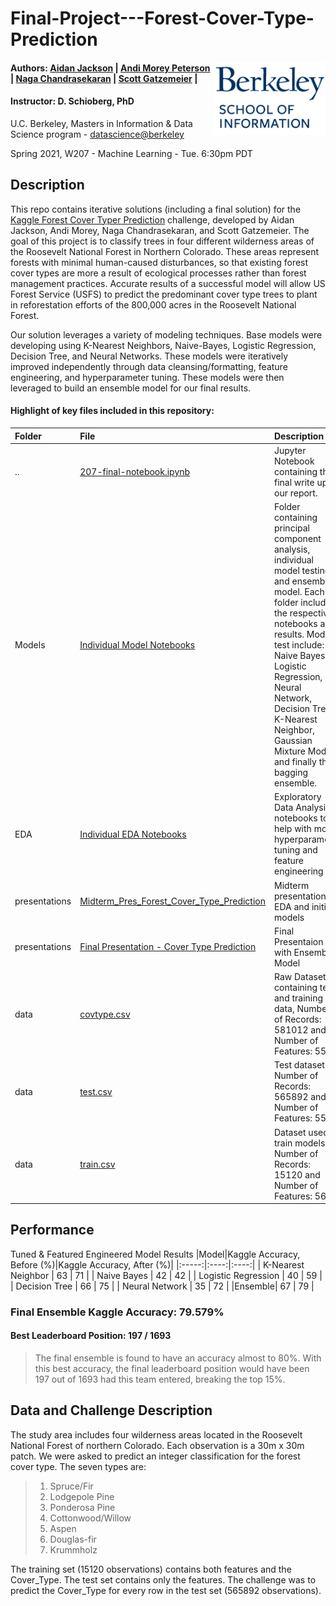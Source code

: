 Final-Project---Forest-Cover-Type-Prediction
====================================================

<img align="right" width="180" src="./images/berkeley.png"/>

#### Authors: [Aidan Jackson](https://github.com/aidan-jackson-data) | [Andi Morey Peterson](https://github.com/andimorey) | [Naga Chandrasekaran](https://github.com/nagachandrasekaran) | [Scott Gatzemeier](https://github.com/sngatzemeier) | 
#### Instructor: D. Schioberg, PhD <br> 
U.C. Berkeley, Masters in Information & Data Science program - [datascience@berkeley](https://datascience.berkeley.edu/) 

Spring 2021, W207 - Machine Learning - Tue. 6:30pm PDT

## Description

This repo contains iterative solutions (including a final solution) for the [Kaggle Forest Cover Typer Prediction](https://www.kaggle.com/c/forest-cover-type-prediction) challenge, developed by Aidan Jackson, Andi Morey, Naga Chandrasekaran, and Scott Gatzemeier.  The goal of this project is to classify trees in four different wilderness areas of the Roosevelt National Forest in Northern Colorado. These areas represent forests with minimal human-caused disturbances, so that existing forest cover types are more a result of ecological processes rather than forest management practices. Accurate results of a successful model will allow US Forest Service (USFS) to predict the predominant cover type trees to plant in reforestation efforts of the 800,000 acres in the Roosevelt National Forest.  

Our solution leverages a variety of modeling techniques.  Base models were developing using K-Nearest Neighbors, Naive-Bayes, Logistic Regression, Decision Tree, and Neural Networks.  These models were iteratively improved independently through data cleansing/formatting, feature engineering, and hyperparameter tuning.  These models were then leveraged to build an ensemble model for our final results.

#### Highlight of key files included in this repository:

  |Folder | File | Description |
  |:------|:-------|:------------|
  |.. | [207-final-notebook.ipynb](207-final-notebook.ipynb) | Jupyter Notebook containing the final write up of our report.|
  |Models | [Individual Model Notebooks](/Models/) | Folder containing principal component analysis, individual model testing and ensemble model.  Each folder include the respective notebooks and results.  Models test include: Naive Bayes, Logistic Regression, Neural Network, Decision Trees, K-Nearest Neighbor, Gaussian Mixture Models, and finally the bagging ensemble. |
  |EDA | [Individual EDA Notebooks](/EDA/) | Exploratory Data Analysis notebooks to help with model hyperparameter tuning and feature engineering
  |presentations | [Midterm_Pres_Forest_Cover_Type_Prediction](/presentations/Midterm_Pres_Forest_Cover_Type_Prediction.pdf) | Midterm presentation of EDA and initial models|
  |presentations | [Final Presentation - Cover Type Prediction](/presentations/W207%20Final%20Report_%20Forest%20Cover%20Type%20Prediction.pdf) | Final Presentaion with Ensemble Model |
  |data | [covtype.csv](covtype.csv) | Raw Dataset containing test and training data, Number of Records: 581012 and Number of Features: 55|
  |data | [test.csv](test.csv) | Test dataset, Number of Records: 565892 and Number of Features: 55 |
  |data | [train.csv](train.csv) | Dataset used to train models, Number of Records: 15120 and Number of Features: 56|
 
  ## Performance 
  
Tuned & Featured Engineered Model Results
|Model|Kaggle Accuracy, Before (%)|Kaggle Accuracy, After (%)|
|:-----:|:----:|:----:|
| K-Nearest Neighbor | 63 | 71 |
| Naive Bayes | 42 | 42 |
| Logistic Regression | 40 | 59 |
| Decision Tree | 66 | 75 |
| Neural Network | 35 | 72 |
|Ensemble| 67 | 79 |

### Final Ensemble Kaggle Accuracy: 79.579%
#### Best Leaderboard Position: 197 / 1693
> The final ensemble is found to have an accuracy almost to 80%. With this best accuracy, the final leaderboard position would have been 197 out of 1693 had this team entered, breaking the top 15%.
 
  ## Data and Challenge Description
The study area includes four wilderness areas located in the Roosevelt National Forest of northern Colorado. Each observation is a 30m x 30m patch. We were asked to predict an integer classification for the forest cover type. The seven types are:

> 1. Spruce/Fir
> 2. Lodgepole Pine
> 3. Ponderosa Pine
> 4. Cottonwood/Willow
> 5. Aspen
> 6. Douglas-fir
> 7. Krummholz

The training set (15120 observations) contains both features and the Cover_Type. The test set contains only the features. The challenge was to predict the Cover_Type for every row in the test set (565892 observations).
  
  

